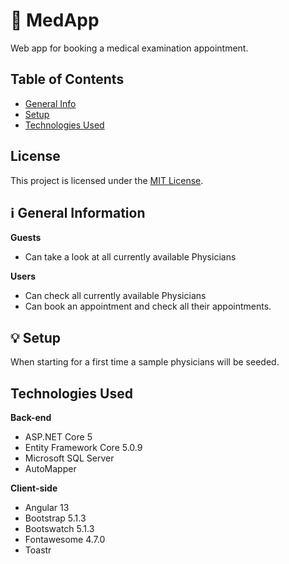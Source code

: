 # 
# :hospital: MedApp
Web app for booking a medical examination appointment.

## Table of Contents
* [General Info](#information_source-general-information)
* [Setup](#bulb-setup)
* [Technologies Used](#technologies-used)

 ## License

This project is licensed under the [MIT License](LICENSE).


## :information_source: General Information

**Guests**
- Can take a look at all currently available Physicians

**Users**
- Can check all currently available Physicians
- Can book an appointment and check all their appointments.

## :bulb: Setup
When starting for a first time a sample physicians will be seeded.

## Technologies Used

**Back-end**
- ASP.NET Core 5
- Entity Framework Core 5.0.9
- Microsoft SQL Server
- AutoMapper

**Client-side**
- Angular 13
- Bootstrap 5.1.3
- Bootswatch 5.1.3
- Fontawesome 4.7.0
- Toastr
